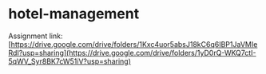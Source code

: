 # hotel-management
Assignment link: [https://drive.google.com/drive/folders/1Kxc4uor5absJ18kC6q6IBP1JaVMIeRdI?usp=sharing](https://drive.google.com/drive/folders/1yD0rQ-WKQ7ctI-5qWV_Syr8BK7cW51iV?usp=sharing)
